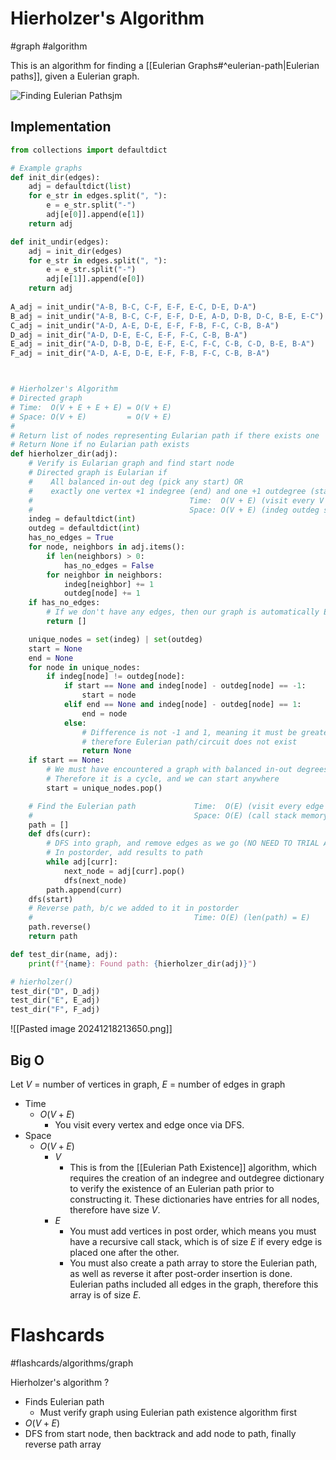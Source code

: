 # Hierholzer's Algorithm
#graph #algorithm

This is an algorithm for finding a [[Eulerian Graphs#^eulerian-path|Eulerian paths]], given a Eulerian graph.

![Finding Eulerian Paths](https://www.youtube.com/watch?v=8MpoO2zA2l4)jm
## Implementation
```python
from collections import defaultdict

# Example graphs
def init_dir(edges):
	adj = defaultdict(list)
	for e_str in edges.split(", "):
		e = e_str.split("-")
		adj[e[0]].append(e[1])
	return adj

def init_undir(edges):
	adj = init_dir(edges)
	for e_str in edges.split(", "):
		e = e_str.split("-")
		adj[e[1]].append(e[0])
	return adj
	
A_adj = init_undir("A-B, B-C, C-F, E-F, E-C, D-E, D-A")
B_adj = init_undir("A-B, B-C, C-F, E-F, D-E, A-D, D-B, D-C, B-E, E-C")
C_adj = init_undir("A-D, A-E, D-E, E-F, F-B, F-C, C-B, B-A")
D_adj = init_dir("A-D, D-E, E-C, E-F, F-C, C-B, B-A")
E_adj = init_dir("A-D, D-B, D-E, E-F, E-C, F-C, C-B, C-D, B-E, B-A")
F_adj = init_dir("A-D, A-E, D-E, E-F, F-B, F-C, C-B, B-A")



# Hierholzer's Algorithm
# Directed graph
# Time:  O(V + E + E + E) = O(V + E)
# Space: O(V + E)         = O(V + E)
#
# Return list of nodes representing Eularian path if there exists one
# Return None if no Eularian path exists
def hierholzer_dir(adj):
	# Verify is Eularian graph and find start node
	# Directed graph is Eularian if
	#    All balanced in-out deg (pick any start) OR
	#    exactly one vertex +1 indegree (end) and one +1 outdegree (start)
	#                                   Time:  O(V + E) (visit every V + E once)
	#                                   Space: O(V + E) (indeg outdeg store V + E)
	indeg = defaultdict(int)
	outdeg = defaultdict(int)
	has_no_edges = True
	for node, neighbors in adj.items():
		if len(neighbors) > 0:
			has_no_edges = False
		for neighbor in neighbors:
			indeg[neighbor] += 1
			outdeg[node] += 1
	if has_no_edges:
		# If we don't have any edges, then our graph is automatically Eularian
		return []

	unique_nodes = set(indeg) | set(outdeg)
	start = None
	end = None
	for node in unique_nodes:
		if indeg[node] != outdeg[node]:
			if start == None and indeg[node] - outdeg[node] == -1:
				start = node
			elif end == None and indeg[node] - outdeg[node] == 1:
				end = node
			else:
				# Difference is not -1 and 1, meaning it must be greater,
				# therefore Eulerian path/circuit does not exist
				return None
	if start == None:
		# We must have encountered a graph with balanced in-out degrees.
		# Therefore it is a cycle, and we can start anywhere
		start = unique_nodes.pop()

	# Find the Eulerian path             Time:  O(E) (visit every edge once)
	#                                    Space: O(E) (call stack memory)
	path = []
	def dfs(curr):
		# DFS into graph, and remove edges as we go (NO NEED TO TRIAL AND ERROR)
		# In postorder, add results to path
		while adj[curr]:
			next_node = adj[curr].pop()
			dfs(next_node)
		path.append(curr)
	dfs(start)
	# Reverse path, b/c we added to it in postorder
	#                                    Time: O(E) (len(path) = E)
	path.reverse()
	return path

def test_dir(name, adj):
	print(f"{name}: Found path: {hierholzer_dir(adj)}")

# hierholzer()
test_dir("D", D_adj)
test_dir("E", E_adj)
test_dir("F", F_adj)
```
![[Pasted image 20241218213650.png]]
## Big O
Let $V$ = number of vertices in graph, $E$ = number of edges in graph
- Time
	- $O(V + E)$
		- You visit every vertex and edge once via DFS.
- Space
	- $O(V + E)$
		- $V$
			- This is from the [[Eulerian Path Existence]] algorithm, which requires the creation of an indegree and outdegree dictionary to verify the existence of an Eulerian path prior to constructing it. These dictionaries have entries for all nodes, therefore have size $V$.
		- $E$
			- You must add vertices in post order, which means you must have a recursive call stack, which is of size $E$ if every edge is placed one after the other.
			- You must also create a path array to store the Eulerian path, as well as reverse it after post-order insertion is done. Eulerian paths included all edges in the graph, therefore this array is of size $E$.
# Flashcards
#flashcards/algorithms/graph

Hierholzer's algorithm
?
- Finds Eulerian path
	- Must verify graph using Eulerian path existence algorithm first
- $O(V + E)$
- DFS from start node, then backtrack and add node to path, finally reverse path array
<!--SR:!2025-03-25,44,250-->